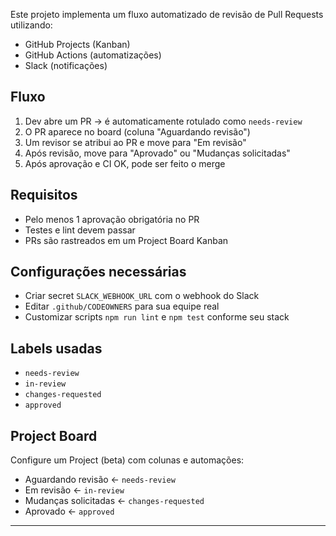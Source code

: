
Este projeto implementa um fluxo automatizado de revisão de Pull Requests utilizando:
- GitHub Projects (Kanban)
- GitHub Actions (automatizações)
- Slack (notificações)

## Fluxo
1. Dev abre um PR → é automaticamente rotulado como `needs-review`
2. O PR aparece no board (coluna "Aguardando revisão")
3. Um revisor se atribui ao PR e move para "Em revisão"
4. Após revisão, move para "Aprovado" ou "Mudanças solicitadas"
5. Após aprovação e CI OK, pode ser feito o merge

## Requisitos
- Pelo menos 1 aprovação obrigatória no PR
- Testes e lint devem passar
- PRs são rastreados em um Project Board Kanban

## Configurações necessárias
- Criar secret `SLACK_WEBHOOK_URL` com o webhook do Slack
- Editar `.github/CODEOWNERS` para sua equipe real
- Customizar scripts `npm run lint` e `npm test` conforme seu stack

## Labels usadas
- `needs-review`
- `in-review`
- `changes-requested`
- `approved`

## Project Board
Configure um Project (beta) com colunas e automações:
- Aguardando revisão ← `needs-review`
- Em revisão ← `in-review`
- Mudanças solicitadas ← `changes-requested`
- Aprovado ← `approved`

---
